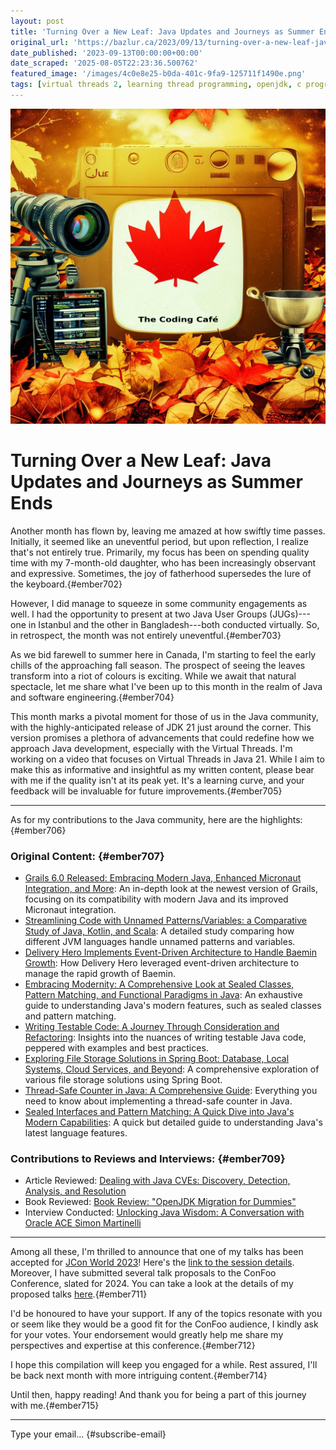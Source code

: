 ```yaml
---
layout: post
title: 'Turning Over a New Leaf: Java Updates and Journeys as Summer Ends'
original_url: 'https://bazlur.ca/2023/09/13/turning-over-a-new-leaf-java-updates-and-journeys-as-summer-ends/'
date_published: '2023-09-13T00:00:00+00:00'
date_scraped: '2025-08-05T22:23:36.500762'
featured_image: '/images/4c0e8e25-b0da-401c-9fa9-125711f1490e.png'
tags: [virtual threads 2, learning thread programming, openjdk, c programming, carrier threads]
---
```


![](images/4c0e8e25-b0da-401c-9fa9-125711f1490e.png)

Turning Over a New Leaf: Java Updates and Journeys as Summer Ends
=================================================================

Another month has flown by, leaving me amazed at how swiftly time passes. Initially, it seemed like an uneventful period, but upon reflection, I realize that's not entirely true. Primarily, my focus has been on spending quality time with my 7-month-old daughter, who has been increasingly observant and expressive. Sometimes, the joy of fatherhood supersedes the lure of the keyboard.{#ember702}

However, I did manage to squeeze in some community engagements as well. I had the opportunity to present at two Java User Groups (JUGs)---one in Istanbul and the other in Bangladesh---both conducted virtually. So, in retrospect, the month was not entirely uneventful.{#ember703}

As we bid farewell to summer here in Canada, I'm starting to feel the early chills of the approaching fall season. The prospect of seeing the leaves transform into a riot of colours is exciting. While we await that natural spectacle, let me share what I've been up to this month in the realm of Java and software engineering.{#ember704}

This month marks a pivotal moment for those of us in the Java community, with the highly-anticipated release of JDK 21 just around the corner. This version promises a plethora of advancements that could redefine how we approach Java development, especially with the Virtual Threads. I'm working on a video that focuses on Virtual Threads in Java 21. While I aim to make this as informative and insightful as my written content, please bear with me if the quality isn't at its peak yet. It's a learning curve, and your feedback will be invaluable for future improvements.{#ember705}

*** ** * ** ***

As for my contributions to the Java community, here are the highlights:{#ember706}

### Original Content: {#ember707}

* [Grails 6.0 Released: Embracing Modern Java, Enhanced Micronaut Integration, and More](https://www.infoq.com/news/2023/08/grails-6-released/?itm_source=infoq&itm_campaign=user_page&itm_medium=link): An in-depth look at the newest version of Grails, focusing on its compatibility with modern Java and its improved Micronaut integration.
* [Streamlining Code with Unnamed Patterns/Variables: a Comparative Study of Java, Kotlin, and Scala](https://www.infoq.com/articles/comparative-study-java-kotlin-scala/?itm_source=infoq&itm_campaign=user_page&itm_medium=link): A detailed study comparing how different JVM languages handle unnamed patterns and variables.
* [Delivery Hero Implements Event-Driven Architecture to Handle Baemin Growth](https://www.infoq.com/news/2023/09/delivery-hero-uses-eda/?itm_source=infoq&itm_campaign=user_page&itm_medium=link): How Delivery Hero leveraged event-driven architecture to manage the rapid growth of Baemin.
* [Embracing Modernity: A Comprehensive Look at Sealed Classes, Pattern Matching, and Functional Paradigms in Java](https://foojay.io/today/embracing-modernity-a-comprehensive-look-at-sealed-classes-pattern-matching-and-functional-paradigms-in-java/): An exhaustive guide to understanding Java's modern features, such as sealed classes and pattern matching.
* [Writing Testable Code: A Journey Through Consideration and Refactoring](https://foojay.io/today/writing-testable-code-a-journey-through-consideration-and-refactoring/): Insights into the nuances of writing testable Java code, peppered with examples and best practices.
* [Exploring File Storage Solutions in Spring Boot: Database, Local Systems, Cloud Services, and Beyond](https://foojay.io/today/exploring-file-storage-solutions-in-spring-boot-database-local-systems-cloud-services-and-beyond/): A comprehensive exploration of various file storage solutions using Spring Boot.
* [Thread-Safe Counter in Java: A Comprehensive Guide](https://foojay.io/today/thread-safe-counter-in-java-a-comprehensive-guide/): Everything you need to know about implementing a thread-safe counter in Java.
* [Sealed Interfaces and Pattern Matching: A Quick Dive into Java's Modern Capabilities](https://foojay.io/today/sealed-interfaces-and-pattern-matching-a-quick-dive-into-javas-modern-capabilities/): A quick but detailed guide to understanding Java's latest language features.

### Contributions to Reviews and Interviews: {#ember709}

* Article Reviewed: [Dealing with Java CVEs: Discovery, Detection, Analysis, and Resolution](https://www.infoq.com/articles/dealing-with-java-cves/?itm_source=infoq&itm_campaign=user_page&itm_medium=link)
* Book Reviewed: [Book Review: "OpenJDK Migration for Dummies"](https://foojay.io/today/book-review-openjdk-migration-for-dummies/)
* Interview Conducted: [Unlocking Java Wisdom: A Conversation with Oracle ACE Simon Martinelli](https://foojay.io/today/unlocking-java-wisdom-a-conversation-with-oracle-ace-simon-martinelli/)

*** ** * ** ***

Among all these, I'm thrilled to announce that one of my talks has been accepted for [JCon World 2023](https://2023.world.jcon.one/)! Here's the [link to the session details](https://sched.co/1RRWg). Moreover, I have submitted several talk proposals to the ConFoo Conference, slated for 2024. You can take a look at the details of my proposed talks [here](https://confoo.ca/en/2024/call-for-papers/speaker/a-n-m-bazlur-rahman-1).{#ember711}

I'd be honoured to have your support. If any of the topics resonate with you or seem like they would be a good fit for the ConFoo audience, I kindly ask for your votes. Your endorsement would greatly help me share my perspectives and expertise at this conference.{#ember712}

I hope this compilation will keep you engaged for a while. Rest assured, I'll be back next month with more intriguing content.{#ember714}

Until then, happy reading! And thank you for being a part of this journey with me.{#ember715}  

*** ** * ** ***

Type your email... {#subscribe-email}
